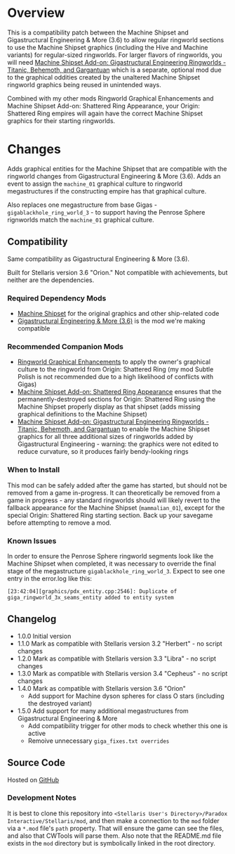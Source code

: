 # Overview

This is a compatibility patch between the Machine Shipset and Gigastructural Engineering & More (3.6) to allow regular ringworld sections to use the Machine Shipset graphics (including the Hive and Machine variants) for regular-sized ringworlds.  For larger flavors of ringworlds, you will need [Machine Shipset Add-on: Gigastructural Engineering Ringworlds - Titanic, Behemoth, and Gargantuan](https://steamcommunity.com/sharedfiles/filedetails/?id=2644469566) which is a separate, optional mod due to the graphical oddities created by the unaltered Machine Shipset ringworld graphics being reused in unintended ways.

Combined with my other mods Ringworld Graphical Enhancements and Machine Shipset Add-on: Shattered Ring Appearance, your Origin: Shattered Ring empires will again have the correct Machine Shipset graphics for their starting ringworlds.

# Changes

Adds graphical entities for the Machine Shipset that are compatible with the ringworld changes from Gigastructural Engineering & More (3.6).  Adds an event to assign the `machine_01` graphical culture to ringworld megastructures if the constructing empire has that graphical culture.

Also replaces one megastructure from base Gigas - `gigablackhole_ring_world_3` - to support having the Penrose Sphere rignworlds match the `machine_01` graphical culture.

## Compatibility

Same compatibility as Gigastructural Engineering & More (3.6).

Built for Stellaris version 3.6 "Orion."  Not compatible with achievements, but neither are the dependencies.

### Required Dependency Mods

* [Machine Shipset](https://steamcommunity.com/sharedfiles/filedetails/?id=2077186491) for the original graphics and other ship-related code
* [Gigastructural Engineering & More (3.6)](https://steamcommunity.com/sharedfiles/filedetails/?id=1121692237) is the mod we're making compatible

### Recommended Companion Mods

* [Ringworld Graphical Enhancements](https://steamcommunity.com/sharedfiles/filedetails/?id=2628518102) to apply the owner's graphical culture to the ringworld from Origin: Shattered Ring (my mod Subtle Polish is not recommended due to a high likelihood of conflicts with Gigas)
* [Machine Shipset Add-on: Shattered Ring Appearance](https://steamcommunity.com/sharedfiles/filedetails/?id=2628980994) ensures that the permanently-destroyed sections for Origin: Shattered Ring using the Machine Shipset properly display as that shipset (adds missing graphical definitions to the Machine Shipset)
* [Machine Shipset Add-on: Gigastructural Engineering Ringworlds - Titanic, Behemoth, and Gargantuan](https://steamcommunity.com/sharedfiles/filedetails/?id=2644469566) to enable the Machine Shipset graphics for all three additional sizes of ringworlds added by Gigastructural Engineering - warning: the graphics were not edited to reduce curvature, so it produces fairly bendy-looking rings

### When to Install

This mod can be safely added after the game has started, but should not be removed from a game in-progress.  It can theoretically be removed from a game in progress - any standard ringworlds should will likely revert to the fallback appearance for the Machine Shipset (`mammalian_01`), except for the special Origin: Shattered Ring starting section.  Back up your savegame before attempting to remove a mod.

### Known Issues

In order to ensure the Penrose Sphere ringworld segments look like the Machine Shipset when completed, it was necessary to override the final stage of the megastructure `gigablackhole_ring_world_3`. Expect to see one entry in the error.log like this:

```
[23:42:04][graphics/pdx_entity.cpp:2546]: Duplicate of giga_ringworld_3x_seams_entity added to entity system
```

## Changelog

* 1.0.0 Initial version
* 1.1.0 Mark as compatible with Stellaris version 3.2 "Herbert" - no script changes
* 1.2.0 Mark as compatible with Stellaris version 3.3 "Libra" - no script changes
* 1.3.0 Mark as compatible with Stellaris version 3.4 "Cepheus" - no script changes
* 1.4.0 Mark as compatible with Stellaris version 3.6 "Orion"
    * Add support for Machine dyson spheres for class O stars (including the destroyed variant)
* 1.5.0 Add support for many additional megastructures from Gigastructural Engineering & More
    * Add compatibility trigger for other mods to check whether this one is active
    * Remoive unnecessary `giga_fixes.txt overrides`

## Source Code

Hosted on [GitHub](https://github.com/corsairmarks/machine_shipset_gigastructures_ringworld_compatibility)

### Development Notes

It is best to clone this repository into `<Stellaris User's Directory>/Paradox Interactive/Stellaris/mod`, and then make a connection to the `mod` folder via a `*.mod` file's `path` property.  That will ensure the game can see the files, and also that CWTools will parse them.  Also note that the README.md file exists in the `mod` directory but is symbolically linked in the root directory.